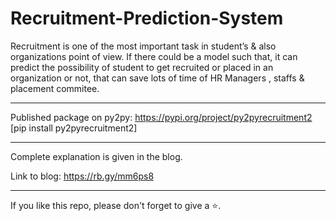 # Recruitment-Prediction-System

Recruitment is one of the most important task in student’s & also organizations point of view. If there could be a model such that, it can predict the possibility of student to get recruited or placed in an organization or not, that can save lots of time of HR Managers , staffs & placement commitee.

<hr>

Published package on py2py: https://pypi.org/project/py2pyrecruitment2
[pip install py2pyrecruitment2]

<hr>

Complete explanation is given in the blog.

Link to blog: https://rb.gy/mm6ps8

<hr>

If you like this repo, please don't forget to give a ⭐.
